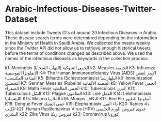 # Arabic-Infectious-Diseases-Twitter-Dataset
This dataset include Tweets ID's of around 20 Infectious Diseases in Arabic.
These disease search terms were determined depending on the information in the Ministry of Health in Saudi Arabia.
We collected the tweets weekly since the Twitter API did not allow us to retrieve enough historical tweets before the terms of conditions changed as described above.
We used the names of the infectious diseases as keywords in the collection process:

k1: Meningitis	الحمى الشوكية (التهاب السحايا)
k2: Measles	الحصبة
K3: Influenza	الانفلونزا الموسمية
K4: The Human Immunodeficiency Virus (AIDS)	الإيدز (نقص المناعة المكتسب)
K5: Bilharzia (Schistosomiasis)	البلهارسيا
k6: Immunization التحصين
K7: German Measles (Rubella)	 الحصبة الألمانية
k8: Yellow Fever	 الحمى الصفراء
K9: Malta Fever	الحمى المالطية
k10: Tuberculosis	الدرن
K11: Tuberculosis	 السُل
K12: Plague	  الطاعون
k13: Lice	القمل
K14: Leishmaniasis	الليشمانيا
K15: Malaria	الملاريا
k16: Mumps	 النكاف
K17: Bird Flu	أنفلونزا الطيور
K18: Dengue Fever	  حمى الضنك
k19: Elephantiasis	 داء الفيل
K20: Rabies	داء الكلب
k21: Human Papillomavirus Virus (HPV)	  عدوى فيروس الورم الحليمي البشري
k22: Zika Virus	فيروس زيكا
k23: Coronavirus	كورونا


